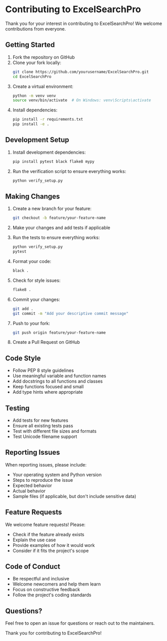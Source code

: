 # Contributing to ExcelSearchPro

Thank you for your interest in contributing to ExcelSearchPro! We welcome contributions from everyone.

## Getting Started

1. Fork the repository on GitHub
2. Clone your fork locally:
   ```bash
   git clone https://github.com/yourusername/ExcelSearchPro.git
   cd ExcelSearchPro
   ```
3. Create a virtual environment:
   ```bash
   python -m venv venv
   source venv/bin/activate  # On Windows: venv\Scripts\activate
   ```
4. Install dependencies:
   ```bash
   pip install -r requirements.txt
   pip install -e .
   ```

## Development Setup

1. Install development dependencies:
   ```bash
   pip install pytest black flake8 mypy
   ```

2. Run the verification script to ensure everything works:
   ```bash
   python verify_setup.py
   ```

## Making Changes

1. Create a new branch for your feature:
   ```bash
   git checkout -b feature/your-feature-name
   ```

2. Make your changes and add tests if applicable

3. Run the tests to ensure everything works:
   ```bash
   python verify_setup.py
   pytest
   ```

4. Format your code:
   ```bash
   black .
   ```

5. Check for style issues:
   ```bash
   flake8 .
   ```

6. Commit your changes:
   ```bash
   git add .
   git commit -m "Add your descriptive commit message"
   ```

7. Push to your fork:
   ```bash
   git push origin feature/your-feature-name
   ```

8. Create a Pull Request on GitHub

## Code Style

- Follow PEP 8 style guidelines
- Use meaningful variable and function names
- Add docstrings to all functions and classes
- Keep functions focused and small
- Add type hints where appropriate

## Testing

- Add tests for new features
- Ensure all existing tests pass
- Test with different file sizes and formats
- Test Unicode filename support

## Reporting Issues

When reporting issues, please include:

- Your operating system and Python version
- Steps to reproduce the issue
- Expected behavior
- Actual behavior
- Sample files (if applicable, but don't include sensitive data)

## Feature Requests

We welcome feature requests! Please:

- Check if the feature already exists
- Explain the use case
- Provide examples of how it would work
- Consider if it fits the project's scope

## Code of Conduct

- Be respectful and inclusive
- Welcome newcomers and help them learn
- Focus on constructive feedback
- Follow the project's coding standards

## Questions?

Feel free to open an issue for questions or reach out to the maintainers.

Thank you for contributing to ExcelSearchPro!
